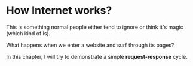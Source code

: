 # How Internet works?
This is something normal people either tend to ignore or think it's magic (which kind of is).

What happens when we enter a website and surf through its pages?

In this chapter, I will try to demonstrate a simple **request-response** cycle.
